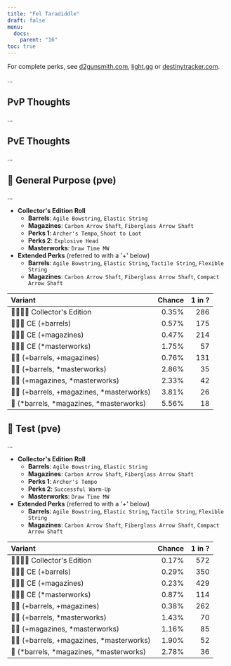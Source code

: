 ```yaml
---
title: "Fel Taradiddle"
draft: false
menu:
  docs:
    parent: "16"
toc: true
---
```


For complete perks, see [d2gunsmith.com](https://d2gunsmith.com/w/1399109800), [light.gg](https://www.light.gg/db/items/1399109800) or [destinytracker.com](https://destinytracker.com/destiny-2/db/items/1399109800).

...

## PvP Thoughts

...

## PvE Thoughts

...

## 👾 General Purpose (pve)

...

* **Collector's Edition Roll**
  * **Barrels**: `Agile Bowstring`, `Elastic String`
  * **Magazines**: `Carbon Arrow Shaft`, `Fiberglass Arrow Shaft`
  * **Perks 1**: `Archer's Tempo`, `Shoot to Loot`
  * **Perks 2**: `Explosive Head`
  * **Masterworks**: `Draw Time MW`
* **Extended Perks** (referred to with a '+' below)
  * **Barrels**: `Agile Bowstring`, `Elastic String`, `Tactile String`, `Flexible String`
  * **Magazines**: `Carbon Arrow Shaft`, `Fiberglass Arrow Shaft`, `Compact Arrow Shaft`

| Variant | Chance | 1 in ? |
|:-|-:|-:|
| 👾👾👾🌟 Collector's Edition | 0.35% | 286 |
| 👾👾👾 CE (+barrels) | 0.57% | 175 |
| 👾👾👾 CE (+magazines) | 0.47% | 214 |
| 👾👾👾 CE (*masterworks) | 1.75% | 57 |
| 👾👾 (+barrels, +magazines) | 0.76% | 131 |
| 👾👾 (+barrels, *masterworks) | 2.86% | 35 |
| 👾👾 (+magazines, *masterworks) | 2.33% | 42 |
| 👾👾 (+barrels, +magazines, *masterworks) | 3.81% | 26 |
| 👾 (*barrels, *magazines, *masterworks) | 5.56% | 18 |

## 👾 Test (pve)

...

* **Collector's Edition Roll**
  * **Barrels**: `Agile Bowstring`, `Elastic String`
  * **Magazines**: `Carbon Arrow Shaft`, `Fiberglass Arrow Shaft`
  * **Perks 1**: `Archer's Tempo`
  * **Perks 2**: `Successful Warm-Up`
  * **Masterworks**: `Draw Time MW`
* **Extended Perks** (referred to with a '+' below)
  * **Barrels**: `Agile Bowstring`, `Elastic String`, `Tactile String`, `Flexible String`
  * **Magazines**: `Carbon Arrow Shaft`, `Fiberglass Arrow Shaft`, `Compact Arrow Shaft`

| Variant | Chance | 1 in ? |
|:-|-:|-:|
| 👾👾👾🌟 Collector's Edition | 0.17% | 572 |
| 👾👾👾 CE (+barrels) | 0.29% | 350 |
| 👾👾👾 CE (+magazines) | 0.23% | 429 |
| 👾👾👾 CE (*masterworks) | 0.87% | 114 |
| 👾👾 (+barrels, +magazines) | 0.38% | 262 |
| 👾👾 (+barrels, *masterworks) | 1.43% | 70 |
| 👾👾 (+magazines, *masterworks) | 1.16% | 85 |
| 👾👾 (+barrels, +magazines, *masterworks) | 1.90% | 52 |
| 👾 (*barrels, *magazines, *masterworks) | 2.78% | 36 |
